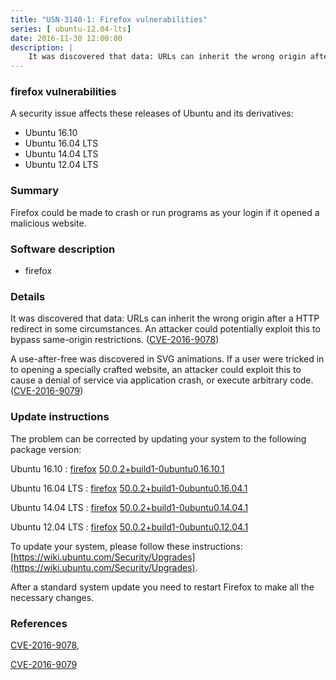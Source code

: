 ```yaml
---
title: "USN-3140-1: Firefox vulnerabilities"
series: [ ubuntu-12.04-lts]
date: 2016-11-30 12:00:00
description: |
    It was discovered that data: URLs can inherit the wrong origin after a HTTP redirect in some circumstances. An attacker could potentially exploit this to bypass same-origin restrictions. ([CVE-2016-9078](http://people.ubuntu.com/~ubuntu-security/cve/CVE-2016-9078))
--- 
```

 
 


### firefox vulnerabilities

A security issue affects these releases of Ubuntu and its derivatives:

* Ubuntu 16.10
* Ubuntu 16.04 LTS
* Ubuntu 14.04 LTS
* Ubuntu 12.04 LTS

### Summary

Firefox could be made to crash or run programs as your login if it opened a malicious website.

### Software description

* firefox 

### Details

It was discovered that data: URLs can inherit the wrong origin after a HTTP redirect in some circumstances. An attacker could potentially exploit this to bypass same-origin restrictions. ([CVE-2016-9078](http://people.ubuntu.com/~ubuntu-security/cve/CVE-2016-9078))

A use-after-free was discovered in SVG animations. If a user were tricked in to opening a specially crafted website, an attacker could exploit this to cause a denial of service via application crash, or execute arbitrary code. ([CVE-2016-9079](http://people.ubuntu.com/~ubuntu-security/cve/CVE-2016-9079)) 

### Update instructions

The problem can be corrected by updating your system to the following package version:

Ubuntu 16.10
 : [firefox](https://launchpad.net/ubuntu/+source/firefox) <span> [50.0.2+build1-0ubuntu0.16.10.1](https://launchpad.net/ubuntu/+source/firefox/50.0.2+build1-0ubuntu0.16.10.1) </span> 

Ubuntu 16.04 LTS
 : [firefox](https://launchpad.net/ubuntu/+source/firefox) <span> [50.0.2+build1-0ubuntu0.16.04.1](https://launchpad.net/ubuntu/+source/firefox/50.0.2+build1-0ubuntu0.16.04.1) </span> 

Ubuntu 14.04 LTS
 : [firefox](https://launchpad.net/ubuntu/+source/firefox) <span> [50.0.2+build1-0ubuntu0.14.04.1](https://launchpad.net/ubuntu/+source/firefox/50.0.2+build1-0ubuntu0.14.04.1) </span> 

Ubuntu 12.04 LTS
 : [firefox](https://launchpad.net/ubuntu/+source/firefox) <span> [50.0.2+build1-0ubuntu0.12.04.1](https://launchpad.net/ubuntu/+source/firefox/50.0.2+build1-0ubuntu0.12.04.1) </span> 

To update your system, please follow these instructions: [https://wiki.ubuntu.com/Security/Upgrades](https://wiki.ubuntu.com/Security/Upgrades).

After a standard system update you need to restart Firefox to make all the necessary changes. 

### References

 
 [CVE-2016-9078](http://people.ubuntu.com/~ubuntu-security/cve/CVE-2016-9078), 

 [CVE-2016-9079](http://people.ubuntu.com/~ubuntu-security/cve/CVE-2016-9079)
 

